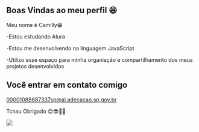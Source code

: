 ## Boas Vindas ao meu perfil 😆

Meu nome é Camilly😁

-Estou estudando Alura

-Estou me desenvolvendo na linguagem JavaScript 

-Utilizo esse espaço para minha organiação e compartilhamento dos meus projetos desenvolvidos 

## Você entrar em contato comigo 
00001088687337sp@al.adecacao.sp.gov.br

Tchau Obrigado 😊😎🐱‍👤

![](https://media1.tenor.com/m/_4xCiEhhoZsAAAAd/dog-smile.gif)
